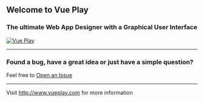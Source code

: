 ## Welcome to Vue Play

### The ultimate Web App Designer with a Graphical User Interface

[![Vue Play](https://www.vueplay.com/screenshot.png)](https://www.vueplay.com)


------------

### Found a bug, have a great idea or just have a simple question?
Feel free to [Open an Issue](https://github.com/vueplayground/vueplay.com/issues)

------------

Visit http://www.vueplay.com for more information